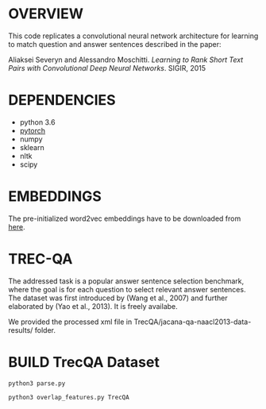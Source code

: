 # OVERVIEW

This code replicates a convolutional neural network architecture for learning to match question and answer sentences described in the paper:

Aliaksei Severyn and Alessandro Moschitti. *Learning to Rank Short Text Pairs with Convolutional Deep Neural Networks*. SIGIR, 2015



# DEPENDENCIES

- python 3.6
- [pytorch](http://pytorch.org/)
- numpy
- sklearn
- nltk
- scipy


# EMBEDDINGS

The pre-initialized word2vec embeddings have to be downloaded from [here](https://drive.google.com/folderview?id=0B-yipfgecoSBfkZlY2FFWEpDR3M4Qkw5U055MWJrenE5MTBFVXlpRnd0QjZaMDQxejh1cWs&usp=sharing).


# TREC-QA
The addressed task is a popular answer sentence selection benchmark, where the goal is for each question to select relevant answer sentences. The dataset was first introduced by (Wang et al., 2007) and further elaborated by (Yao et al., 2013). It is freely availabe.

We provided the processed xml file in TrecQA/jacana-qa-naacl2013-data-results/ folder.


# BUILD TrecQA Dataset

```
python3 parse.py

python3 overlap_features.py TrecQA

```